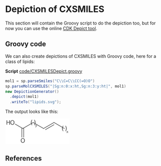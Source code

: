 # Depiction of CXSMILES

This section will contain the Groovy script to do the depiction too, but
for now you can use the online [CDK Depict tool](https://www.simolecule.com/cdkdepict/depict.html).

## Groovy code

We can also create depictions of CXSMILES with Groovy code, here for a class of lipids:

**Script** [code/CXSMILESDepict.groovy](code/CXSMILESDepict.code.md)
```groovy
mol1 = sp.parseSmiles("C\\C=C\\CC(=O)O")
sp.parseMolCXSMILES("|Sg:n:0:x:ht,Sg:n:3:y:ht|", mol1)
new DepictionGenerator()
  .depict(mol1)
  .writeTo("lipids.svg");
```

The output looks like this:

![SVG depiction of the lipds](./images/generated/lipids.svg)

## References



